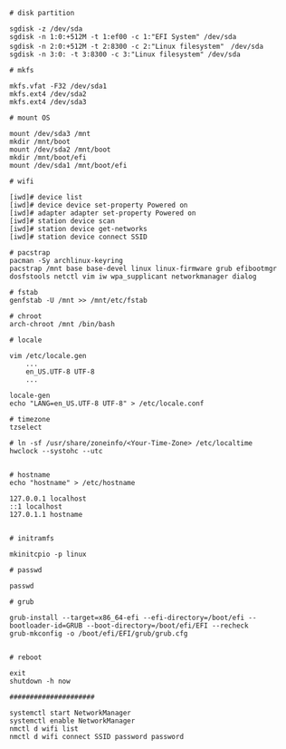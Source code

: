 	# disk partition
	
	sgdisk -z /dev/sda
	sgdisk -n 1:0:+512M -t 1:ef00 -c 1:"EFI System" /dev/sda
	sgdisk -n 2:0:+512M -t 2:8300 -c 2:"Linux filesystem"　/dev/sda
	sgdisk -n 3:0: -t 3:8300 -c 3:"Linux filesystem" /dev/sda
	
	# mkfs
	
	mkfs.vfat -F32 /dev/sda1
	mkfs.ext4 /dev/sda2
	mkfs.ext4 /dev/sda3
	
	# mount OS
	
	mount /dev/sda3 /mnt
	mkdir /mnt/boot
	mount /dev/sda2 /mnt/boot
	mkdir /mnt/boot/efi
	mount /dev/sda1 /mnt/boot/efi
	
	# wifi
	
	[iwd]# device list
	[iwd]# device device set-property Powered on
	[iwd]# adapter adapter set-property Powered on
	[iwd]# station device scan
	[iwd]# station device get-networks
	[iwd]# station device connect SSID
	
	# pacstrap
	pacman -Sy archlinux-keyring 
	pacstrap /mnt base base-devel linux linux-firmware grub efibootmgr dosfstools netctl vim iw wpa_supplicant networkmanager dialog
	
	# fstab
	genfstab -U /mnt >> /mnt/etc/fstab
	
	# chroot
	arch-chroot /mnt /bin/bash
	
	# locale
	
	vim /etc/locale.gen
		...
		en_US.UTF-8 UTF-8
		...
	
	locale-gen
	echo "LANG=en_US.UTF-8 UTF-8" > /etc/locale.conf
	
	# timezone
	tzselect
	
	# ln -sf /usr/share/zoneinfo/<Your-Time-Zone> /etc/localtime
	hwclock --systohc --utc
	
	
	# hostname
	echo "hostname" > /etc/hostname
	
	127.0.0.1 localhost
	::1 localhost
	127.0.1.1 hostname
	
	
	# initramfs
	
	mkinitcpio -p linux
	
	# passwd
	
	passwd
	
	# grub
	
	grub-install --target=x86_64-efi --efi-directory=/boot/efi --bootloader-id=GRUB --boot-directory=/boot/efi/EFI --recheck
	grub-mkconfig -o /boot/efi/EFI/grub/grub.cfg
	
	
	# reboot
	
	exit
	shutdown -h now
	
	#####################
	
	systemctl start NetworkManager
	systemctl enable NetworkManager
	nmctl d wifi list
	nmctl d wifi connect SSID password password
	
